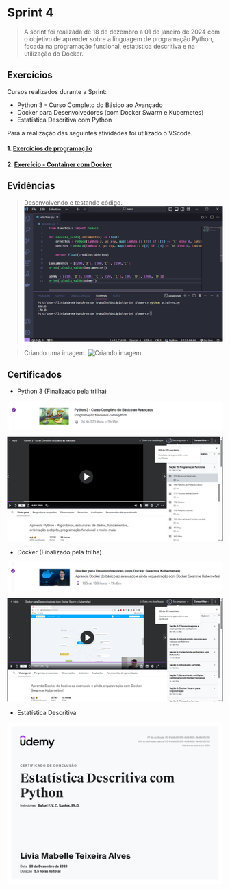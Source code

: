 # Sprint 4

> A sprint foi realizada de 18 de dezembro a 01 de janeiro de 2024 com o objetivo de aprender sobre a linguagem de programação Python, focada na programação funcional, estatística descritiva e na utilização do Docker.

## Exercícios  

Cursos realizados durante a Sprint:
- Python 3 - Curso Completo do Básico ao Avançado
- Docker para Desenvolvedores (com Docker Swarm e Kubernetes)
- Estatística Descritiva com Python

Para a realização das seguintes atividades foi utilizado o VScode.

#### 1. [Exercícios de programação](exercicios/python/exercicios.py)

#### 2. [Exercício - Container com Docker](exercicios/)

## Evidências

> Desenvolvendo e testando código.
![Testando o código](evidencias/python.png)

> Criando uma imagem.
![Criando imagem](evidencias/evidencia-docker.png)

## Certificados

- Python 3 (Finalizado pela trilha)

![Curso de Python finalizado](certificados/finalizacao-py1.png)

![Curso de Python finalizado](certificados/finalizacao-py2.png)

- Docker (Finalizado pela trilha)

![Curso de Docker finalizado](certificados/finalizacao-docker1.png)

![Curso de Docker finalizado](certificados/finalizacao-docker2.png)

- Estatística Descritiva 

![Curso de Estatística Descritiva finalizado](certificados/finalizacao-est.jpg)

